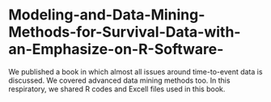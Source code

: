 # Modeling-and-Data-Mining-Methods-for-Survival-Data-with-an-Emphasize-on-R-Software-

We published a book in which almost all issues around time-to-event data is discussed. We covered advanced data mining methods too. 
In this respiratory, we shared R codes and Excell files used in this book.
